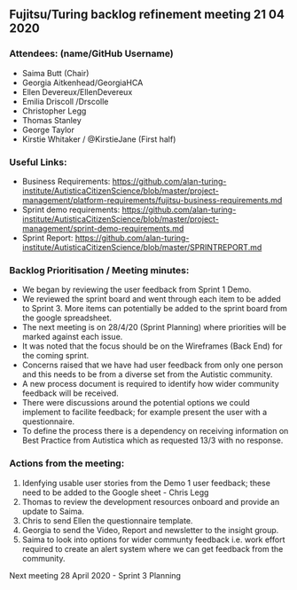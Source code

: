 ## Fujitsu/Turing backlog refinement meeting 21 04 2020 

### Attendees: (name/GitHub Username)

* Saima Butt (Chair)
* Georgia Aitkenhead/GeorgiaHCA
* Ellen Devereux/EllenDevereux
* Emilia Driscoll /Drscolle
* Christopher Legg 
* Thomas Stanley
* George Taylor 
* Kirstie Whitaker / @KirstieJane (First half)

### Useful Links:

* Business Requirements: https://github.com/alan-turing-institute/AutisticaCitizenScience/blob/master/project-management/platform-requirements/fujitsu-business-requirements.md
* Sprint demo requirements: https://github.com/alan-turing-institute/AutisticaCitizenScience/blob/master/project-management/sprint-demo-requirements.md
* Sprint Report: https://github.com/alan-turing-institute/AutisticaCitizenScience/blob/master/SPRINTREPORT.md


### Backlog Prioritisation / Meeting minutes:

* We began by reviewing the user feedback from Sprint 1 Demo.   
* We reviewed the sprint board and went through each item to be added to Sprint 3.  More items can potentially be added to the sprint board from the google spreadsheet.
* The next meeting is on 28/4/20 (Sprint Planning) where priorities will be marked against each issue.
* It was noted that the focus should be on the Wireframes (Back End) for the coming sprint. 
* Concerns raised that we have had user feedback from only one person and this needs to be from a diverse set from the Autistic community.  
* A new process document is required to identify how wider community feedback will be received.  
* There were discussions around the potential options we could implement to facilite feedback; for example present the user with a questionnaire. 
* To define the process there is a dependency on receiving information on Best Practice from Autistica which as requested 13/3 with no response.


### Actions from the meeting:
1. Idenfying usable user stories from the Demo 1 user feedback; these need to be added to the Google sheet - Chris Legg
2. Thomas to review the development resources onboard and provide an update to Saima. 
3. Chris to send Ellen the questionnaire template.
4. Georgia to send the Video, Report and newsletter to the insight group.
5. Saima to look into options for wider communty feedback i.e. work effort required to create an alert system where we can get feedback from the community. 

Next meeting 28 April 2020 - Sprint 3 Planning 
